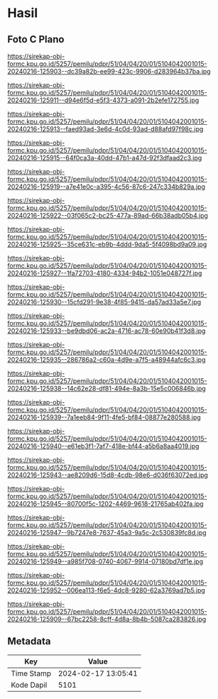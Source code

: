 # Hasil

## Foto C Plano

https://sirekap-obj-formc.kpu.go.id/5257/pemilu/pdpr/51/04/04/20/01/5104042001015-20240216-125903--dc39a82b-ee99-423c-9906-d283964b37ba.jpg

https://sirekap-obj-formc.kpu.go.id/5257/pemilu/pdpr/51/04/04/20/01/5104042001015-20240216-125911--d94e6f5d-e5f3-4373-a091-2b2efe172755.jpg

https://sirekap-obj-formc.kpu.go.id/5257/pemilu/pdpr/51/04/04/20/01/5104042001015-20240216-125913--faed93ad-3e6d-4c0d-93ad-d88afd97f98c.jpg

https://sirekap-obj-formc.kpu.go.id/5257/pemilu/pdpr/51/04/04/20/01/5104042001015-20240216-125915--64f0ca3a-40dd-47b1-a47d-92f3dfaad2c3.jpg

https://sirekap-obj-formc.kpu.go.id/5257/pemilu/pdpr/51/04/04/20/01/5104042001015-20240216-125919--a7e41e0c-a395-4c56-87c6-247c334b829a.jpg

https://sirekap-obj-formc.kpu.go.id/5257/pemilu/pdpr/51/04/04/20/01/5104042001015-20240216-125922--03f065c2-bc25-477a-89ad-66b38adb05b4.jpg

https://sirekap-obj-formc.kpu.go.id/5257/pemilu/pdpr/51/04/04/20/01/5104042001015-20240216-125925--35ce631c-eb9b-4ddd-9da5-5f4098bd9a09.jpg

https://sirekap-obj-formc.kpu.go.id/5257/pemilu/pdpr/51/04/04/20/01/5104042001015-20240216-125927--1fa72703-4180-4334-94b2-1051e048727f.jpg

https://sirekap-obj-formc.kpu.go.id/5257/pemilu/pdpr/51/04/04/20/01/5104042001015-20240216-125930--15cfd291-9e38-4f85-9415-da57ad33a5e7.jpg

https://sirekap-obj-formc.kpu.go.id/5257/pemilu/pdpr/51/04/04/20/01/5104042001015-20240216-125933--be9dbd06-ac2a-4716-ac78-60e90b41f3d8.jpg

https://sirekap-obj-formc.kpu.go.id/5257/pemilu/pdpr/51/04/04/20/01/5104042001015-20240216-125935--286786a2-c60a-4d9e-a7f5-a48944afc6c3.jpg

https://sirekap-obj-formc.kpu.go.id/5257/pemilu/pdpr/51/04/04/20/01/5104042001015-20240216-125938--14c62e28-df81-494e-8a3b-15e5c006846b.jpg

https://sirekap-obj-formc.kpu.go.id/5257/pemilu/pdpr/51/04/04/20/01/5104042001015-20240216-125939--7a1eeb84-9f11-4fe5-bf84-08877e280588.jpg

https://sirekap-obj-formc.kpu.go.id/5257/pemilu/pdpr/51/04/04/20/01/5104042001015-20240216-125940--e61eb3f1-7af7-418e-bf44-a5b6a8aa4019.jpg

https://sirekap-obj-formc.kpu.go.id/5257/pemilu/pdpr/51/04/04/20/01/5104042001015-20240216-125943--ae8209d6-15d8-4cdb-98e6-d036f63072ed.jpg

https://sirekap-obj-formc.kpu.go.id/5257/pemilu/pdpr/51/04/04/20/01/5104042001015-20240216-125945--80700f5c-1202-4469-9618-21765ab402fa.jpg

https://sirekap-obj-formc.kpu.go.id/5257/pemilu/pdpr/51/04/04/20/01/5104042001015-20240216-125947--9b7247e8-7637-45a3-9a5c-2c530839fc8d.jpg

https://sirekap-obj-formc.kpu.go.id/5257/pemilu/pdpr/51/04/04/20/01/5104042001015-20240216-125949--a985f708-0740-4067-9914-07180bd7df1e.jpg

https://sirekap-obj-formc.kpu.go.id/5257/pemilu/pdpr/51/04/04/20/01/5104042001015-20240216-125952--006ea113-f6e5-4dc8-9280-62a3769ad7b5.jpg

https://sirekap-obj-formc.kpu.go.id/5257/pemilu/pdpr/51/04/04/20/01/5104042001015-20240216-125909--67bc2258-8cff-4d8a-8b4b-5087ca283826.jpg


## Metadata

| Key        | Value               |
| ---------- | ------------------- |
| Time Stamp | 2024-02-17 13:05:41 |
| Kode Dapil | 5101                |




